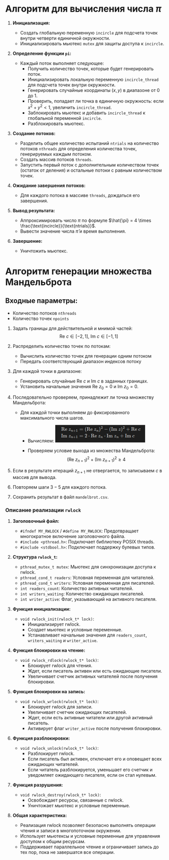 # Алгоритм для вычисления числа $\pi$ 
1. **Инициализация:**
   - Создать глобальную переменную `incircle` для подсчета точек внутри четверти единичной окружности.
   - Инициализировать мьютекс `mutex` для защиты доступа к `incircle`.

2. **Определение функции `pi`:**
   - Каждый поток выполняет следующее:
     - Получить количество точек, которые будет генерировать поток.
     - Инициализировать локальную переменную `incircle_thread` для подсчета точек внутри окружности.
     - Генерировать случайные координаты $(x, y)$ в диапазоне от 0 до 1.
     - Проверить, попадает ли точка в единичную окружность: если $x^2 + y^2 < 1$, увеличить `incircle_thread`.
     - Заблокировать мьютекс и добавить `incircle_thread` к глобальной переменной `incircle`.
     - Разблокировать мьютекс.

3. **Создание потоков:**
   - Разделить общее количество испытаний `ntrials` на количество потоков `nthreads` для определения количества точек, генерируемых каждым потоком.
   - Создать массив потоков `threads`.
   - Запустить первый поток с дополнительным количеством точек (остаток от деления) и остальные потоки с равным количеством точек.

4. **Ожидание завершения потоков:**
   - Для каждого потока в массиве `threads`, дождаться его завершения.

5. **Вывод результата:**
   - Аппроксимировать число $\pi$ по формуле $\hat{\pi} = 4 \times \frac{\text{incircle}}{\text{ntrials}}$.
   - Вывести значение числа $\hat{\pi}$ и время выполнения.

6. **Завершение:**
   - Уничтожить мьютекс.

# Алгоритм генерации множества Мандельброта
## Входные параметры:
- Количество потоков `nthreads`
- Количество точек `npoints`

1. Задать границы для действительной и мнимой частей: $$\text{Re}\ c \in [-2, 1],\ \text{Im}\ c \in [-1, 1]$$
2. Распределить количество точек по потокам:
     - Вычислить количество точек для генерации одним потоком
	 - Передать соответствующий диапазон индексов потоку

3. Для каждой точки в диапазоне:
   - Генерировать случайные $\text{Re}\ c$ и $\text{Im}\ c$ в заданных границах.
   - Установить начальные значения $\text{Re}\ z_0 = 0$ и $\text{Im}\  z_0 = 0$.

4. Последовательно проверяем, принадлежит ли точка множеству Мандельброта:
   - Для каждой точки выполняем до фиксированного максимального числа шагов.
     - Вычисляем:
      ![](equation.jpg)
      
     - Проверяем условие выхода из множества Мандельброта:
      $$\left(\text{Re}\ z_{n+1}\right)^2 + \left(\text{Im}\ z_{n+1}\right)^2 \geq 4 \text{}$$

5. Если в результате итераций $z_{n+1}$ не отвергается, то записываем $c$ в массив для вывода.

6. Повторяем шаги $3-5$ для каждого потока.

7.  Сохранить результат в файл `mandelbrot.csv`.

### Описание реализации `rwlock`

1. **Заголовочный файл:**
   - `#ifndef MY_RWLOCK` / `#define MY_RWLOCK`: Предотвращает многократное включение заголовочного файла.
   - `#include <pthread.h>`: Подключает библиотеку POSIX threads.
   - `#include <stdbool.h>`: Подключает поддержку булевых типов.

2. **Структура `rwlock_t`:**
   - `pthread_mutex_t mutex`: Мьютекс для синхронизации доступа к rwlock.
   - `pthread_cond_t readers`: Условная переменная для читателей.
   - `pthread_cond_t writers`: Условная переменная для писателей.
   - `int readers_count`: Количество активных читателей.
   - `int writers_waiting`: Количество ожидающих писателей.
   - `int writer_active`: Флаг, указывающий на активного писателя.

3. **Функция инициализации:**
   - `void rwlock_init(rwlock_t* lock)`:
     - Инициализирует rwlock.
     - Создает мьютекс и условные переменные.
     - Устанавливает начальные значения для `readers_count`, `writers_waiting` и `writer_active`.

4. **Функция блокировки на чтение:**
   - `void rwlock_rdlock(rwlock_t* lock)`:
     - Блокирует rwlock для чтения.
     - Ждет, если писатель активен или есть ожидающие писатели.
     - Увеличивает счетчик активных читателей после получения блокировки.

5. **Функция блокировки на запись:**
   - `void rwlock_wrlock(rwlock_t* lock)`:
     - Блокирует rwlock для записи.
     - Увеличивает счетчик ожидающих писателей.
     - Ждет, если есть активные читатели или другой активный писатель.
     - Активирует флаг `writer_active` после получения блокировки.

6. **Функция разблокировки:**
   - `void rwlock_unlock(rwlock_t* lock)`:
     - Разблокирует rwlock.
     - Если писатель был активен, отключает его и оповещает всех ожидающих читателей.
     - Если читатель разблокируется, уменьшает его счетчик и уведомляет ожидающего писателя, если он стал нулевым.

7. **Функция разрушения:**
   - `void rwlock_destroy(rwlock_t* lock)`:
     - Освобождает ресурсы, связанные с rwlock.
     - Уничтожает мьютекс и условные переменные.

8. **Общая характеристика:**
   - Реализация rwlock позволяет безопасно выполнять операции чтения и записи в многопоточном окружении.
   - Использует мьютексы и условные переменные для управления доступом к общим ресурсам.
   - Поддерживает параллельное чтение и ограничивает запись до тех пор, пока не завершатся все операции.
